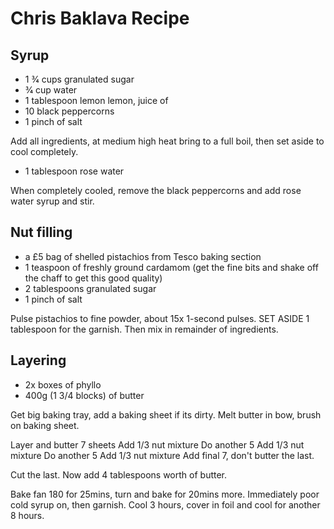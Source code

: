 # Chris Baklava Recipe

## Syrup
- 1 3⁄4 cups granulated sugar
- 3⁄4 cup water
- 1 tablespoon lemon lemon, juice of
- 10 black peppercorns
- 1 pinch of salt

Add all ingredients, at medium high heat bring to a full boil, then set aside to cool completely.

- 1 tablespoon rose water

When completely cooled, remove the black peppercorns and add rose water syrup and stir.

## Nut filling
- a £5 bag of shelled pistachios from Tesco baking section
- 1 teaspoon of freshly ground cardamom (get the fine bits and shake off the chaff to get this good quality)
- 2 tablespoons granulated sugar
- 1 pinch of salt

Pulse pistachios to fine powder, about 15x 1-second pulses.
SET ASIDE 1 tablespoon for the garnish. Then mix in remainder of ingredients.

## Layering
- 2x boxes of phyllo
- 400g (1 3/4 blocks) of butter

Get big baking tray, add a baking sheet if its dirty. Melt butter in bow, brush on baking sheet.

Layer and butter 7 sheets
Add 1/3 nut mixture
Do another 5
Add 1/3 nut mixture
Do another 5
Add 1/3 nut mixture
Add final 7, don't butter the last.

Cut the last.
Now add 4 tablespoons worth of butter.

Bake fan 180 for 25mins, turn and bake for 20mins more.
Immediately poor cold syrup on, then garnish.
Cool 3 hours, cover in foil and cool for another 8 hours.
